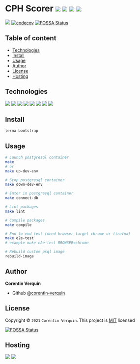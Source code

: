 # CPH Scorer ![](https://img.shields.io/maintenance/yes/2022) ![](https://img.shields.io/github/commit-activity/m/corentin-verquin/cph-scorer) ![](https://img.shields.io/github/v/release/corentin-verquin/cph-scorer) ![](https://img.shields.io/badge/License-MIT-yellow.svg)

![](https://github.com/corentin-verquin/cph-scorer/actions/workflows/continuousIntegration.yml/badge.svg)
[![codecov](https://codecov.io/gh/corentin-verquin/cph-scorer/branch/master/graph/badge.svg?token=TT4TPQE2Y9)](https://codecov.io/gh/corentin-verquin/cph-scorer)
[![FOSSA Status](https://app.fossa.com/api/projects/git%2Bgithub.com%2Fcorentin-verquin%2Fcph-scorer.svg?type=shield)](https://app.fossa.com/projects/git%2Bgithub.com%2Fcorentin-verquin%2Fcph-scorer?ref=badge_shield)

## Table of content
* [Technologies](#technologies)
* [Install](#install)
* [Usage](#usage)
* [Author](#author)
* [License](#license)
* [Hosting](#hosting)

## Technologies
![](https://img.shields.io/badge/Node.js-43853D?style=for-the-badge&logo=node.js&logoColor=white)
![](https://img.shields.io/badge/YARN-2C8EBB?style=for-the-badge&logo=yarn&logoColor=white)
![](https://img.shields.io/badge/TypeScript-007ACC?style=for-the-badge&logo=typescript&logoColor=white)
![](https://img.shields.io/badge/NESTJS-E0234E?style=for-the-badge&logo=nestjs&logoColor=white)
![](https://img.shields.io/badge/ALPINE.JS-8BC0D0?style=for-the-badge&logo=alpine.js&logoColor=black)
![](https://img.shields.io/badge/BOOTSTRAP-7952B3?style=for-the-badge&logo=bootstrap&logoColor=white)
![](https://img.shields.io/badge/JEST-C21325?style=for-the-badge&logo=jest&logoColor=white)
![](https://img.shields.io/badge/SEMANTIC%20RELEASE-494949?style=for-the-badge&logo=semantic-release&logoColor=white)

## Install
```bash
lerna bootstrap
```

## Usage
```bash
# Launch postgresql container
make
# or
make up-dev-env

# Stop postgresql container
make down-dev-env

# Enter in postgresql container
make connect-db

# Lint packages
make lint

# Compile packages
make compile

# End to end test (need browser target chrome or firefox)
make e2e-test
# example make e2e-test BROWSER=chrome

# Rebuild custom psql image
rebuild-image
```

## Author
**Corentin Verquin**
- Github [@corentin-verquin](https://github.com/corentin-verquin)

## License
Copyright © `2021` `Corentin Verquin`.
This project is [MIT](https://opensource.org/licenses/MIT) licensed


[![FOSSA Status](https://app.fossa.com/api/projects/git%2Bgithub.com%2Fcorentin-verquin%2Fcph-scorer.svg?type=large)](https://app.fossa.com/projects/git%2Bgithub.com%2Fcorentin-verquin%2Fcph-scorer?ref=badge_large)

## Hosting
![](https://img.shields.io/badge/HEORKU-430098?style=for-the-badge&logo=heroku&logoColor=white)
![](https://img.shields.io/badge/NETLIFY-00C7B7?style=for-the-badge&logo=netlify&logoColor=white)